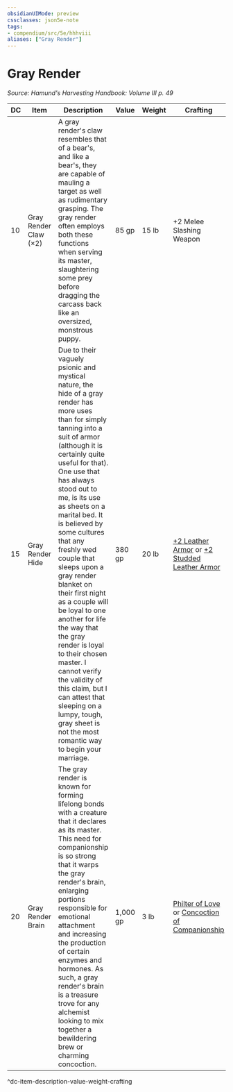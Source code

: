 ```yaml
---
obsidianUIMode: preview
cssclasses: json5e-note
tags:
- compendium/src/5e/hhhviii
aliases: ["Gray Render"]
---
```

# Gray Render
*Source: Hamund's Harvesting Handbook: Volume III p. 49* 

| DC | Item | Description | Value | Weight | Crafting |
|----|------|-------------|-------|--------|----------|
| 10 | Gray Render Claw (×2) | A gray render's claw resembles that of a bear's, and like a bear's, they are capable of mauling a target as well as rudimentary grasping. The gray render often employs both these functions when serving its master, slaughtering some prey before dragging the carcass back like an oversized, monstrous puppy. | 85 gp | 15 lb | +2 Melee Slashing Weapon |
| 15 | Gray Render Hide | Due to their vaguely psionic and mystical nature, the hide of a gray render has more uses than for simply tanning into a suit of armor (although it is certainly quite useful for that). One use that has always stood out to me, is its use as sheets on a marital bed. It is believed by some cultures that any freshly wed couple that sleeps upon a gray render blanket on their first night as a couple will be loyal to one another for life the way that the gray render is loyal to their chosen master. I cannot verify the validity of this claim, but I can attest that sleeping on a lumpy, tough, gray sheet is not the most romantic way to begin your marriage. | 380 gp | 20 lb | [+2 Leather Armor](compendium/items/2-armor.md) or [+2 Studded Leather Armor](compendium/items/2-armor.md) |
| 20 | Gray Render Brain | The gray render is known for forming lifelong bonds with a creature that it declares as its master. This need for companionship is so strong that it warps the gray render's brain, enlarging portions responsible for emotional attachment and increasing the production of certain enzymes and hormones. As such, a gray render's brain is a treasure trove for any alchemist looking to mix together a bewildering brew or charming concoction. | 1,000 gp | 3 lb | [Philter of Love](compendium/items/philter-of-love.md) or [Concoction of Companionship](compendium/items/concoction-of-companionship-hhhviii.md) |
^dc-item-description-value-weight-crafting